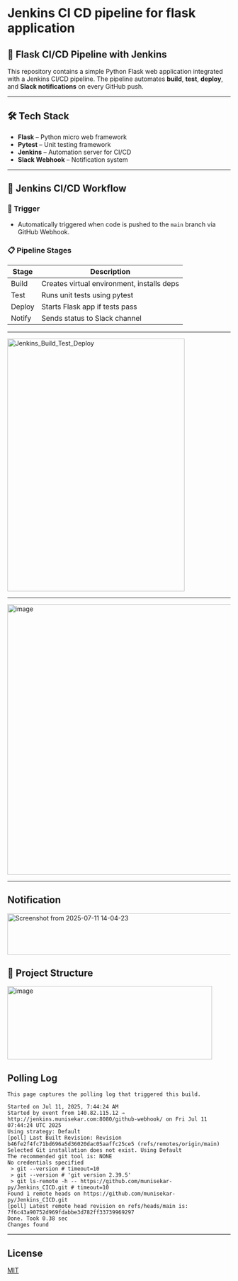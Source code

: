 # Jenkins CI CD pipeline for flask application



## 🚀 Flask CI/CD Pipeline with Jenkins

This repository contains a simple Python Flask web application integrated with a Jenkins CI/CD pipeline. The pipeline automates **build**, **test**, **deploy**, and **Slack notifications** on every GitHub push.

---

## 🛠️ Tech Stack

- **Flask** – Python micro web framework
- **Pytest** – Unit testing framework
- **Jenkins** – Automation server for CI/CD
- **Slack Webhook** – Notification system

---


## 🔁 Jenkins CI/CD Workflow

### 🎯 Trigger
- Automatically triggered when code is pushed to the `main` branch via GitHub Webhook.

### 📋 Pipeline Stages

| Stage   | Description                                  |
|---------|----------------------------------------------|
| Build   | Creates virtual environment, installs deps   |
| Test    | Runs unit tests using pytest                 |
| Deploy  | Starts Flask app if tests pass               |
| Notify  | Sends status to Slack channel                |

---

<img width="400" height="570" alt="Jenkins_Build_Test_Deploy" src="https://github.com/user-attachments/assets/43a0fed0-7b8a-4208-a79e-ae50768904f7" />

---

<img width="800" height="610" alt="image" src="https://github.com/user-attachments/assets/64e54747-bb57-46cf-b92a-2fa55de565cc" />


---

## Notification

<img width="593" height="93" alt="Screenshot from 2025-07-11 14-04-23" src="https://github.com/user-attachments/assets/72e04dcf-c423-41e1-a7b7-381922bcf545" />


## 📂 Project Structure

<img width="462" height="165" alt="image" src="https://github.com/user-attachments/assets/39147e84-75fd-424f-a139-5426bec27af4" />


## Polling Log
```
This page captures the polling log that triggered this build.

Started on Jul 11, 2025, 7:44:24 AM
Started by event from 140.82.115.12 ⇒ http://jenkins.munisekar.com:8080/github-webhook/ on Fri Jul 11 07:44:24 UTC 2025
Using strategy: Default
[poll] Last Built Revision: Revision b46fe2f4fc71bd696a5d36020dac05aaffc25ce5 (refs/remotes/origin/main)
Selected Git installation does not exist. Using Default
The recommended git tool is: NONE
No credentials specified
 > git --version # timeout=10
 > git --version # 'git version 2.39.5'
 > git ls-remote -h -- https://github.com/munisekar-py/Jenkins_CICD.git # timeout=10
Found 1 remote heads on https://github.com/munisekar-py/Jenkins_CICD.git
[poll] Latest remote head revision on refs/heads/main is: 7f6c43a90752d969fdabbe3d782ff33739969297
Done. Took 0.38 sec
Changes found

```
---

## License

[MIT](https://choosealicense.com/licenses/mit/)
